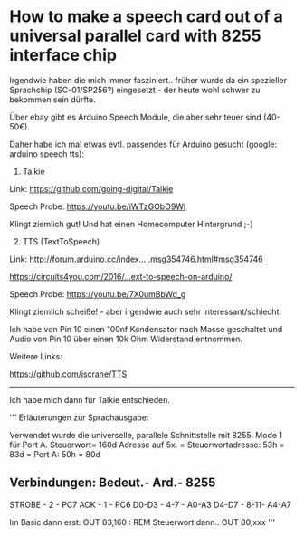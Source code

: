 # How to make a speech card out of a universal parallel card with 8255 interface chip

Irgendwie haben die mich immer fasziniert.. früher wurde da ein spezieller Sprachchip (SC-01/SP256?) eingesetzt - der heute wohl schwer zu bekommen sein dürfte.


Über ebay gibt es Arduino Speech Module, die aber sehr teuer sind (40-50€).

Daher habe ich mal etwas evtl. passendes für Arduino gesucht (google: arduino speech tts):



1. Talkie

Link: https://github.com/going-digital/Talkie

Speech Probe: https://youtu.be/iWTzGObO9WI



Klingt ziemlich gut! Und hat einen Homecomputer Hintergrund ;-)



2. TTS (TextToSpeech)

Link: http://forum.arduino.cc/index.….msg354746.html#msg354746

https://circuits4you.com/2016/…ext-to-speech-on-arduino/

Speech Probe: https://youtu.be/7X0umBbWd_g



Klingt ziemlich scheiße! - aber irgendwie auch sehr interessant/schlecht.

Ich habe von Pin 10 einen 100nf Kondensator nach Masse geschaltet und Audio von Pin 10 über einen 10k Ohm Widerstand entnommen.



Weitere Links:

https://github.com/jscrane/TTS

---

Ich habe mich dann für Talkie entschieden.

'''
Erläuterungen zur Sprachausgabe:

Verwendet wurde die universelle, parallele Schnittstelle mit 8255.
Mode 1 für Port A.
Steuerwort= 160d
Adresse auf 5x.
= Steuerwortadresse: 53h = 83d
= Port A: 50h = 80d

Verbindungen:
Bedeut.- Ard.- 8255
-------------------
STROBE - 2   - PC7
ACK    - 1   - PC6
D0-D3  - 4-7 - A0-A3
D4-D7  - 8-11- A4-A7

Im Basic dann erst:
OUT 83,160 : REM Steuerwort
dann..
OUT 80,xxx
'''

